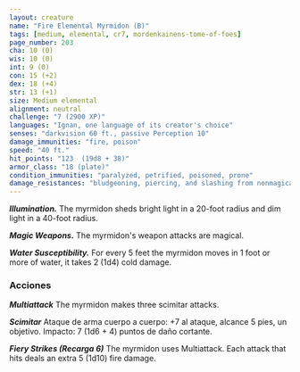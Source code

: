 ```yaml
---
layout: creature
name: "Fire Elemental Myrmidon (B)"
tags: [medium, elemental, cr7, mordenkainens-tome-of-foes]
page_number: 203
cha: 10 (0)
wis: 10 (0)
int: 9 (0)
con: 15 (+2)
dex: 18 (+4)
str: 13 (+1)
size: Medium elemental
alignment: neutral
challenge: "7 (2900 XP)"
languages: "Ignan, one language of its creator's choice"
senses: "darkvision 60 ft., passive Perception 10"
damage_immunities: "fire, poison"
speed: "40 ft."
hit_points: "123  (19d8 + 38)"
armor_class: "18 (plate)"
condition_immunities: "paralyzed, petrified, poisoned, prone"
damage_resistances: "bludgeoning, piercing, and slashing from nonmagical attacks"
---
```


***Illumination.*** The myrmidon sheds bright light in a 20-foot radius and dim light in a 40-foot radius.

***Magic Weapons.*** The myrmidon's weapon attacks are magical.

***Water Susceptibility.*** For every 5 feet the myrmidon moves in 1 foot or more of water, it takes 2 (1d4) cold damage.

### Acciones

***Multiattack*** The myrmidon makes three scimitar attacks.

***Scimitar*** Ataque de arma cuerpo a cuerpo: +7 al ataque, alcance 5 pies, un objetivo. Impacto: 7 (1d6 + 4) puntos de daño cortante.

***Fiery Strikes (Recarga 6)*** The myrmidon uses Multiattack. Each attack that hits deals an extra 5 (1d10) fire damage.